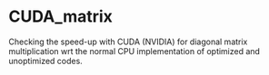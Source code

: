# CUDA_matrix
Checking the speed-up with CUDA (NVIDIA) for diagonal matrix multiplication wrt the normal CPU implementation of optimized and unoptimized codes. 
